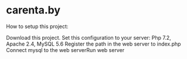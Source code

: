# carenta.by
How to setup this project:

 Download this project.
 Set this configuration to your server: Php 7.2,  Apache 2.4, MySQL 5.6
 Register the path in the web server to index.php
 Сonnect mysql to the web serverRun web server
